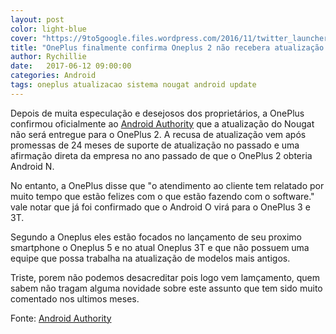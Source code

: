 ```yaml
---
layout: post
color: light-blue
cover: "https://9to5google.files.wordpress.com/2016/11/twitter_launcher_shortcuts_1.jpg?quality=82&strip=all&w=2000&h=803"
title: "OnePlus finalmente confirma Oneplus 2 não recebera atualização para o Android Nougat"
author: Rychillie
date:   2017-06-12 09:00:00
categories: Android
tags: oneplus atualizacao sistema nougat android update
---
```

<p>Depois de muita especulação e desejosos dos proprietários, a OnePlus confirmou oficialmente ao <a href="http://www.androidauthority.com/oneplus-confirms-no-android-nougat-update-oneplus-2-779029">Android Authority</a> que a atualização do Nougat não será entregue para o OnePlus 2. A recusa de atualização vem após promessas de 24 meses de suporte de atualização no passado e uma afirmação direta  da empresa no ano passado de que o OnePlus 2 obteria Android N.<p/>

<p>No entanto, a OnePlus disse que "o atendimento ao cliente tem relatado por muito tempo que estão felizes com o que estão fazendo com o software." vale notar que já foi confirmado que o Android O virá para o OnePlus 3 e 3T.</p>

<p>Segundo a Oneplus eles estão focados no lançamento de seu proximo smartphone o Oneplus 5 e no atual Oneplus 3T e que não possuem uma equipe que possa trabalha na atualização de modelos mais antigos.</p>

<p>Triste, porem não podemos desacreditar pois logo vem lamçamento, quem sabem não tragam alguma novidade sobre este assunto que tem sido muito comentado nos ultimos meses.</p>

<p>Fonte: <a href="http://www.androidauthority.com/oneplus-confirms-no-android-nougat-update-oneplus-2-779029">Android Authority</a></p>

<script async src="//pagead2.googlesyndication.com/pagead/js/adsbygoogle.js"></script>
<!-- Final_texto_okgnow -->
<ins class="adsbygoogle"
     style="display:block"
     data-ad-client="ca-pub-7837358846130941"
     data-ad-slot="9265933715"
     data-ad-format="auto"></ins>
<script>
(adsbygoogle = window.adsbygoogle || []).push({});
</script>
